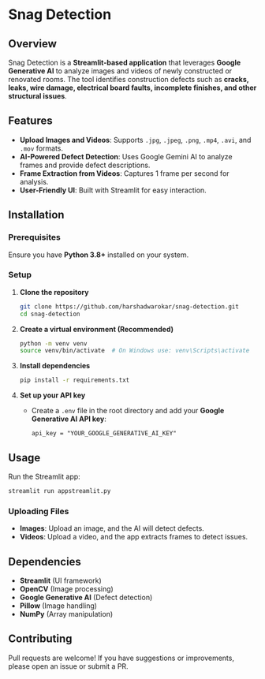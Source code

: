 # Snag Detection  

## Overview  
Snag Detection is a **Streamlit-based application** that leverages **Google Generative AI** to analyze images and videos of newly constructed or renovated rooms. The tool identifies construction defects such as **cracks, leaks, wire damage, electrical board faults, incomplete finishes, and other structural issues**.  

## Features  
- **Upload Images and Videos**: Supports `.jpg`, `.jpeg`, `.png`, `.mp4`, `.avi`, and `.mov` formats.  
- **AI-Powered Defect Detection**: Uses Google Gemini AI to analyze frames and provide defect descriptions.  
- **Frame Extraction from Videos**: Captures 1 frame per second for analysis.  
- **User-Friendly UI**: Built with Streamlit for easy interaction.  

## Installation  

### Prerequisites  
Ensure you have **Python 3.8+** installed on your system.  

### Setup  
1. **Clone the repository**  
   ```bash
   git clone https://github.com/harshadwarokar/snag-detection.git
   cd snag-detection
   ```

2. **Create a virtual environment (Recommended)**  
   ```bash
   python -m venv venv
   source venv/bin/activate  # On Windows use: venv\Scripts\activate
   ```

3. **Install dependencies**  
   ```bash
   pip install -r requirements.txt
   ```

4. **Set up your API key**  
   - Create a `.env` file in the root directory and add your **Google Generative AI API key**:  
     ```plaintext
     api_key = "YOUR_GOOGLE_GENERATIVE_AI_KEY"
     ```

## Usage  

Run the Streamlit app:  
```bash
streamlit run appstreamlit.py
```

### Uploading Files  
- **Images**: Upload an image, and the AI will detect defects.  
- **Videos**: Upload a video, and the app extracts frames to detect issues.  

## Dependencies  
- **Streamlit** (UI framework)  
- **OpenCV** (Image processing)  
- **Google Generative AI** (Defect detection)  
- **Pillow** (Image handling)  
- **NumPy** (Array manipulation)  

## Contributing  
Pull requests are welcome! If you have suggestions or improvements, please open an issue or submit a PR.  

